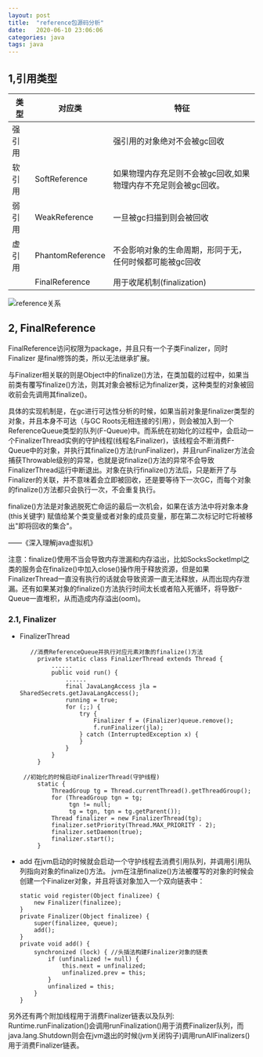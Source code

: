 ```yaml
---
layout: post
title:  "reference包源码分析"
date:   2020-06-10 23:06:06
categories: java
tags: java
---
```


## 1,引用类型


|  类型	  | 对应类	|   特征 |
| ----  | ----  | ----  |
| 强引用	  |    		|	强引用的对象绝对不会被gc回收	   |	
|软引用	|SoftReference|如果物理内存充足则不会被gc回收,如果物理内存不充足则会被gc回收。|
|弱引用	|WeakReference|一旦被gc扫描到则会被回收|
|虚引用	|PhantomReference|不会影响对象的生命周期，形同于无，任何时候都可能被gc回收|
|	|FinalReference|用于收尾机制(finalization)|

![reference关系](https://kunge2013.github.io/images/frame/jdk/reference/reference.png)

## 2, FinalReference

FinalReference访问权限为package，并且只有一个子类Finalizer，同时Finalizer 是final修饰的类，所以无法继承扩展。

​ 与Finalizer相关联的则是Object中的finalize()方法，在类加载的过程中，如果当前类有覆写finalize()方法，则其对象会被标记为finalizer类，这种类型的对象被回收前会先调用其finalize()。

​ 具体的实现机制是，在gc进行可达性分析的时候，如果当前对象是finalizer类型的对象，并且本身不可达（与GC Roots无相连接的引用），则会被加入到一个ReferenceQueue类型的队列(F-Queue)中。而系统在初始化的过程中，会启动一个FinalizerThread实例的守护线程(线程名Finalizer)，该线程会不断消费F-Queue中的对象，并执行其finalize()方法(runFinalizer)，并且runFinalizer方法会捕获Throwable级别的异常，也就是说finalize()方法的异常不会导致FinalizerThread运行中断退出。对象在执行finalize()方法后，只是断开了与Finalizer的关联，并不意味着会立即被回收，还是要等待下一次GC，而每个对象的finalize()方法都只会执行一次，不会重复执行。

​ finalize()方法是对象逃脱死亡命运的最后一次机会，如果在该方法中将对象本身(this关键字) 赋值给某个类变量或者对象的成员变量，那在第二次标记时它将被移出"即将回收的集合"。

——《深入理解java虚拟机》

注意：finalize()使用不当会导致内存泄漏和内存溢出，比如SocksSocketImpl之类的服务会在finalize()中加入close()操作用于释放资源，但是如果FinalizerThread一直没有执行的话就会导致资源一直无法释放，从而出现内存泄漏。还有如果某对象的finalize()方法执行时间太长或者陷入死循环，将导致F-Queue一直堆积，从而造成内存溢出(oom)。
	
### 2.1, Finalizer

-  FinalizerThread
	
		  //消费ReferenceQueue并执行对应元素对象的finalize()方法
		    private static class FinalizerThread extends Thread {
		        ......
		        public void run() {
		            ......
		            final JavaLangAccess jla = SharedSecrets.getJavaLangAccess();
		            running = true;
		            for (;;) {
		                try {
		                    Finalizer f = (Finalizer)queue.remove();
		                    f.runFinalizer(jla);
		                } catch (InterruptedException x) {
		                }
		            }
		        }
		    }
	
		//初始化的时候启动FinalizerThread(守护线程)
		    static {
		        ThreadGroup tg = Thread.currentThread().getThreadGroup();
		        for (ThreadGroup tgn = tg;
		             tgn != null;
		             tg = tgn, tgn = tg.getParent());
		        Thread finalizer = new FinalizerThread(tg);
		        finalizer.setPriority(Thread.MAX_PRIORITY - 2);
		        finalizer.setDaemon(true);
		        finalizer.start();
		    }
-   add
	在jvm启动的时候就会启动一个守护线程去消费引用队列，并调用引用队列指向对象的finalize()方法。
	jvm在注册finalize()方法被覆写的对象的时候会创建一个Finalizer对象，并且将该对象加入一个双向链表中：


	    static void register(Object finalizee) {
	        new Finalizer(finalizee);
	    }
	    private Finalizer(Object finalizee) {
	        super(finalizee, queue);
	        add();
	    }
	    private void add() { 
	        synchronized (lock) { //头插法构建Finalizer对象的链表
	            if (unfinalized != null) {
	                this.next = unfinalized;
	                unfinalized.prev = this;
	            }
	            unfinalized = this;
	        }
	    }


另外还有两个附加线程用于消费Finalizer链表以及队列:
Runtime.runFinalization()会调用runFinalization()用于消费Finalizer队列，而java.lang.Shutdown则会在jvm退出的时候(jvm关闭钩子)调用runAllFinalizers()用于消费Finalizer链表。

